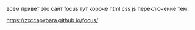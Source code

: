 всем привет это сайт focus тут короче html css js переключение тем.

https://zxccapybara.github.io/focus/
